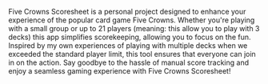 Five Crowns Scoresheet is a personal project designed to enhance your experience of the popular card game Five Crowns. Whether you're playing with a small group or up to 21 players (meaning: this allow you to play with 3 decks) this app simplifies scorekeeping, allowing you to focus on the fun. Inspired by my own experiences of playing with multiple decks when we exceeded the standard player limit, this tool ensures that everyone can join in on the action. Say goodbye to the hassle of manual score tracking and enjoy a seamless gaming experience with Five Crowns Scoresheet!
